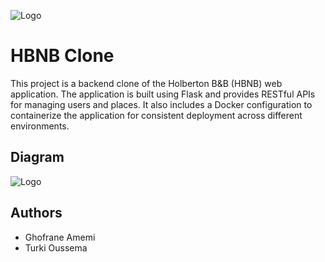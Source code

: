 
![Logo](https://blog.holbertonschool.com/wp-content/uploads/2021/05/cropped-Fichier-16.png)


# HBNB Clone

This project is a backend clone of the Holberton B&B (HBNB) web application. The application is built using Flask and provides RESTful APIs for managing users and places. It also includes a Docker configuration to containerize the application for consistent deployment across different environments.


## Diagram


![Logo](https://i.postimg.cc/RZ9NXDtq/umlphoto.png)


## Authors

- Ghofrane Amemi
- Turki Oussema
